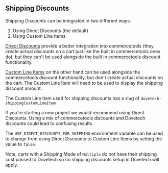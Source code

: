 ## Shipping Discounts

Shipping Discounts can be integrated in two different ways:

1. Using Direct Discounts (the default)
2. Using Custom Line Items

[Direct Discounts](https://docs.commercetools.com/api/pricing-and-discounts-overview#direct-discounts) provide a better integration into commercetools (they create actual discounts on a cart just like the built in commercetools ones do), but they can't be used alongside the built in commercetools discount functionality.

[Custom Line Items](https://docs.commercetools.com/api/carts-orders-overview#custom-line-items) on the other hand can be used alongside the commercetools discount functionality, but don't create actual discounts on the cart. The Custom Line Item will need to be used to display the shipping discount amount.

The Custom Line Item used for shipping discounts has a slug of `dovetech-shippingCustomLineItem`

If you're starting a new project we would recommend using Direct Discounts. Using a mix of commercetools discounts and Dovetech discounts could lead to confusing results.

The `USE_DIRECT_DISCOUNTS_FOR_SHIPPING` environment variable can be used to change from using Direct Discounts to Custom Line Items by setting the value to `false`.

Note, carts with a Shipping Mode of `Multiple` do not have their shipping cost passed to Dovetech so no shipping discounts setup in Dovetech will apply.
